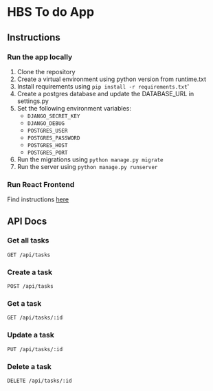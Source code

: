 # HBS To do App
## Instructions
### Run the app locally

1. Clone the repository
2. Create a virtual environment using python version from runtime.txt
3. Install requirements using `pip install -r requirements.txt`'
4. Create a postgres database and update the DATABASE_URL in settings.py
5. Set the following environment variables:
    - `DJANGO_SECRET_KEY`
    - `DJANGO_DEBUG`
    - `POSTGRES_USER`
    - `POSTGRES_PASSWORD`
    - `POSTGRES_HOST`
    - `POSTGRES_PORT`
6. Run the migrations using `python manage.py migrate`
7. Run the server using `python manage.py runserver`

### Run React Frontend

Find instructions [here](https://github.com/paolobejarano)

## API Docs

### Get all tasks

`GET /api/tasks`

### Create a task

`POST /api/tasks`

### Get a task

`GET /api/tasks/:id`

### Update a task

`PUT /api/tasks/:id`

### Delete a task

`DELETE /api/tasks/:id`


